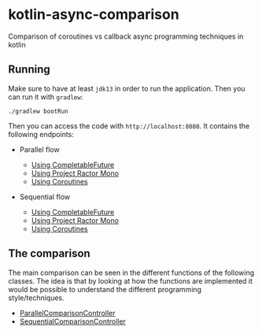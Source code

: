 # kotlin-async-comparison
Comparison of coroutines vs callback async programming techniques in kotlin

## Running

Make sure to have at least `jdk13` in order to run the application. Then you can run it with `gradlew`:

```
./gradlew bootRun
```

Then you can access the code with `http://localhost:8080`. It contains the following endpoints:

- Parallel flow
  - [Using CompletableFuture](http://localhost:8080/parallel/completable-future)
  - [Using Project Ractor Mono](http://localhost:8080/parallel/reactor)
  - [Using Coroutines](http://localhost:8080/parallel/coroutines)
 
- Sequential flow
  - [Using CompletableFuture](http://localhost:8080/sequential/completable-future)
  - [Using Project Ractor Mono](http://localhost:8080/sequential/reactor)
  - [Using Coroutines](http://localhost:8080/sequential/coroutines)
  
## The comparison

The main comparison can be seen in the different functions of the following classes. 
The idea is that by looking at how the functions are implemented it would be possible to understand the different
programming style/techniques.

- [ParallelComparisonController](src/main/kotlin/org/kotlinlang/example/ParallelComparisonController.kt)
- [SequentialComparisonController](src/main/kotlin/org/kotlinlang/example/SequentialComparisonController.kt)
